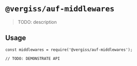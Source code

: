 # `@vergiss/auf-middlewares`

> TODO: description

## Usage

```
const middlewares = require('@vergiss/auf-middlewares');

// TODO: DEMONSTRATE API
```
